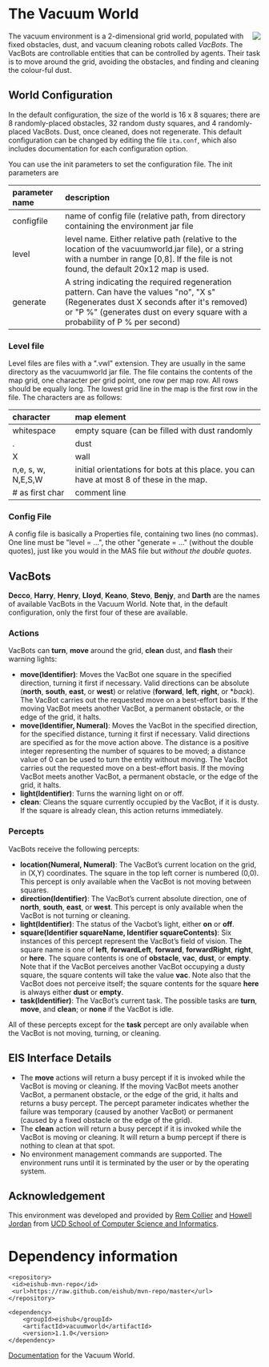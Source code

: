 # The Vacuum World

<img align="right" src="https://github.com/eishub/vacuumworld/wiki/vacuumworld.png"/>

The vacuum environment is a 2-dimensional grid world, populated with fixed obstacles, dust, and vacuum cleaning robots called *VacBots*. The VacBots are controllable entities that can be controlled by agents. Their task is to move around the grid, avoiding the obstacles, and finding and cleaning the colour-ful dust.

## World Configuration

In the default configuration, the size of the world is 16 x 8 squares; there are 8 randomly-placed obstacles, 32 random dusty squares, and 4 randomly-placed VacBots. Dust, once cleaned, does not regenerate. This default configuration can be changed by editing the file `ita.conf`, which also includes documentation for each configuration option.

You can use the init parameters to set the configuration file. The init parameters are

| parameter name | description |
|:---------------|:------------|
| configfile | name of config file (relative path, from directory containing the environment jar file |
| level | level name. Either relative path (relative to the location of the vacuumworld.jar file), or a string with a number in range [0,8]. If the file is not found, the default 20x12 map is used.|
| generate | A string indicating the required regeneration pattern. Can have the values "no",  "X s" (Regenerates dust X seconds after it's removed) or "P %" (generates dust on every square with a probability of P % per second)  |

### Level file
Level files are files with a ".vwl" extension. They are usually in the same directory as the vacuumworld jar file.
The file contains the contents of the map grid, one character per grid point, one row per map row. All rows should be equally long. The lowest grid line in the map is the first row in the file. The characters are as follows:

| character | map element |
|:----------------|:---------------|
| whitespace | empty square (can be filled with dust randomly |
| .| dust |
| X | wall |
| n,e, s, w, N,E,S,W | initial orientations for bots at this place. you can have at most 8 of these in the map. |
| # as first char | comment line |

### Config File
A config file is basically a Properties file, containing two lines (no commas). One line must be "level = ...", the other "generate = ..." (without the double quotes), just like you would in the MAS file but *without the double quotes*.


## VacBots

**Decco**, **Harry**, **Henry**, **Lloyd**, **Keano**, **Stevo**, **Benjy**, and **Darth** are the names of available VacBots in the Vacuum World. Note that, in the default configuration, only the first four of these are available.

### Actions
VacBots can **turn**, **move** around the grid, **clean** dust, and **flash** their warning lights:

* **move(Identifier)**: Moves the VacBot one square in the specified direction, turning it first if necessary. Valid directions can be absolute (**north**, **south**, **east**, or **west**) or relative (**forward**, **left**, **right**, or **back*). The VacBot carries out the requested move on a best-effort basis. If the moving VacBot meets another VacBot, a permanent obstacle, or the edge of the grid, it halts.
* **move(Identifier, Numeral)**: Moves the VacBot in the specified direction, for the specified distance, turning it first if necessary. Valid directions are specified as for the move action above. The distance is a positive integer representing the number of squares to be moved; a distance value of 0 can be used to turn the entity without moving. The VacBot carries out the requested move on a best-effort basis. If the moving VacBot meets another VacBot, a permanent obstacle,
or the edge of the grid, it halts.
* **light(Identifier)**: Turns the warning light on or off.
* **clean**: Cleans the square currently occupied by the VacBot, if it is dusty. If the square is already clean, this action returns immediately.

### Percepts

VacBots receive the following percepts:

* **location(Numeral, Numeral)**: The VacBot’s current location on the grid, in (X,Y) coordinates. The square in the top left corner is numbered (0,0). This percept is only available when the VacBot is not moving between squares.
* **direction(Identifier)**: The VacBot’s current absolute direction, one of **north**, **south**, **east**, or **west**. This percept is only available when the VacBot is not turning or cleaning.
* **light(Identifier)**: The status of the Vacbot’s light, either **on** or **off**.
* **square(Identifier squareName, Identifier squareContents)**: Six instances of this percept represent the VacBot’s field of vision. The square name is one of **left**, **forwardLeft**, **forward**, **forwardRight**, **right**, or **here**. The square contents is one of **obstacle**, **vac**, **dust**, or **empty**. Note that if the VacBot perceives another VacBot occupying a dusty square, the square contents will take the value **vac**. Note also that the VacBot does not perceive itself; the square contents for the square **here** is always either **dust** or **empty**. 
* **task(Identifier)**: The VacBot’s current task. The possible tasks are **turn**, **move**, and **clean**; or **none** if the VacBot is idle.

All of these percepts except for the **task** percept are only available when the VacBot is not moving, turning, or cleaning.


## EIS Interface Details

* The **move** actions will return a busy percept if it is invoked while the VacBot is moving or cleaning. If the moving VacBot meets another VacBot, a permanent obstacle, or the edge of the grid, it halts and returns a busy percept. The percept parameter indicates whether the failure was temporary (caused by another VacBot) or permanent (caused by a fixed obstacle or the edge of the grid).
* The **clean** action will return a busy percept if it is invoked while the VacBot is moving or cleaning.
It will return a bump percept if there is nothing to clean at that spot.
* No environment management commands are supported. The environment runs until it is terminated by the user or by the operating system.

## Acknowledgement
This environment was developed and provided by [Rem Collier](https://www.csi.ucd.ie/users/rem-collier) and [Howell Jordan](https://www.csi.ucd.ie/users/howell-jordan) from [UCD School of Computer Science and Informatics](https://www.csi.ucd.ie/).

Dependency information 
=====================

```
<repository>
 <id>eishub-mvn-repo</id>
 <url>https://raw.github.com/eishub/mvn-repo/master</url>
</repository>
```
	
```	
<dependency>
	<groupId>eishub</groupId>
	<artifactId>vacuumworld</artifactId>
	<version>1.1.0</version>
</dependency>
```

[Documentation](https://goalapl.atlassian.net/wiki/display/ENV/Vacuum+World) for
the Vacuum World.
